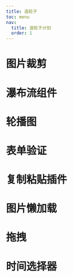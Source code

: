 ```yaml
---
title: 造轮子
toc: menu
nav:
  title: 造轮子计划
  order: 1
---
```


# 图片裁剪
 
# 瀑布流组件

# 轮播图

# 表单验证

# 复制粘贴插件

# 图片懒加载

# 拖拽

# 时间选择器
